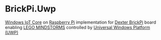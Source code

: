 # BrickPi.Uwp

[Windows IoT Core](https://developer.microsoft.com/en-us/windows/iot) on [Raspberry Pi](https://www.raspberrypi.org/products/raspberry-pi-2-model-b/) implementation for [Dexter BrickPi](http://www.dexterindustries.com/BrickPi/) board enabling [LEGO MINDSTORMS](http://www.lego.com/mindstorms/) controlled by [Universal Windows Platform (UWP)](https://msdn.microsoft.com/en-us/windows/uwp/get-started/universal-application-platform-guide)

